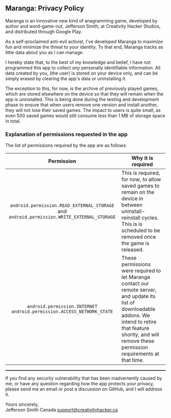 ## Maranga: Privacy Policy

Maranga is an innovative new kind of anagramming game, developed by author and word-game-nut, Jefferson Smith, at Creativity Hacker Studios, and distributed through Google Play.

As a self-proclaimed anti-evil activist, I've developed Maranga to maximize fun and minimize the threat to your identity. To that end, Maranga tracks as little data about you as I can manage. 

I hereby state that, to the best of my knowledge and belief, I have not programmed this app to collect *any* personally identifiable information. All data created by you, (the user) is stored on your device only, and can be simply erased by clearing the app's data or uninstalling it. 

The exception to this, for now, is the archive of previously played games, which are stored elsewhere on the device so that they will remain when the app is uninstalled. This is being done during the testing and development phase to ensure that when users remove one version and install another, they will not lose their saved games. The impact to users is quite small, as even 500 saved games would still consume less than 1 MB of storage space in total. 

### Explanation of permissions requested in the app

The list of permissions required by the app are as follows:

| Permission | Why it is required |
| :---: | --- |
| `android.permission.READ_EXTERNAL_STORAGE` and `android.permission.WRITE_EXTERNAL_STORAGE` | This is required, for now, to allow saved games to remain on the device in between uninstall-reinstall cycles. This is is scheduled to be removed once the game is released.|
| `android.permission.INTERNET`  `android.permission.ACCESS_NETWORK_STATE` | These permissions were required to let Maranga contact our remote server, and update its list of downloadable addons. We intend to retire that feature shortly, and will remove these permission requirements at that time. |

 <hr style="border:1px solid gray">

If you find any security vulnerability that has been inadvertently caused by me, or have any question regarding how the app protects your privacy, please send me an email or post a discussion on GitHub, and I will address it.

Yours sincerely,  
Jefferson Smith
Canada
support@creativityhacker.ca

